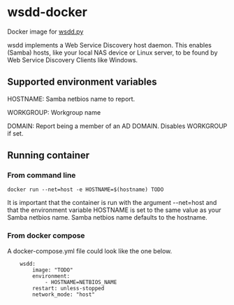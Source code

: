 # wsdd-docker
Docker image for [wsdd.py](https://github.com/christgau/wsdd/)

wsdd implements a Web Service Discovery host daemon. This enables (Samba) hosts, like your local NAS device or Linux server, to be found by Web Service Discovery Clients like Windows.

## Supported environment variables
HOSTNAME: Samba netbios name to report.

WORKGROUP: Workgroup name

DOMAIN: Report being a member of an AD DOMAIN. Disables WORKGROUP if set. 

## Running container
### From command line
```
docker run --net=host -e HOSTNAME=$(hostname) TODO
```

It is important that the container is run with the argument --net=host and that the environment variable HOSTNAME is set to the same value as your Samba netbios name. Samba netbios name defaults to the hostname. 

### From docker compose
A docker-compose.yml file could look like the one below. 
```
    wsdd:
        image: "TODO"
        environment:
            - HOSTNAME=NETBIOS_NAME
        restart: unless-stopped
        network_mode: "host"
```
